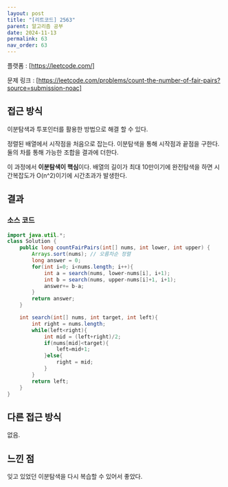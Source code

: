 ```yaml
---
layout: post
title: "[리트코드] 2563"
parent: 알고리즘 공부
date: 2024-11-13
permalink: 63
nav_order: 63
---
```


플랫폼 : [https://leetcode.com/]

문제 링크 : [https://leetcode.com/problems/count-the-number-of-fair-pairs?source=submission-noac]

## 접근 방식

이분탐색과 투포인터를 활용한 방법으로 해결 할 수 있다.

정렬된 배열에서 시작점을 처음으로 잡는다. 이분탐색을 통해 시작점과 끝점을 구한다.  
둘의 차를 통해 가능한 조합을 결과에 더한다.

이 과정에서 **이분탐색이 핵심**이다. 배열의 길이가 최대 10만이기에
완전탐색을 하면 시간복잡도가 O(n^2)이기에 시간초과가 발생한다.

## 결과

### 소스 코드

```java
import java.util.*;
class Solution {
    public long countFairPairs(int[] nums, int lower, int upper) {
        Arrays.sort(nums); // 오름차순 정렬
        long answer = 0;
        for(int i=0; i<nums.length; i++){
            int a = search(nums, lower-nums[i], i+1);
            int b = search(nums, upper-nums[i]+1, i+1);
            answer+= b-a;
        }
        return answer;
    }

    int search(int[] nums, int target, int left){
        int right = nums.length;
        while(left<right){
            int mid = (left+right)/2;
            if(nums[mid]<target){
                left=mid+1;
            }else{
                right = mid;
            }
        }
        return left;
    }
}
```

## 다른 접근 방식

없음.

## 느낀 점

잊고 있었던 이분탐색을 다시 복습할 수 있어서 좋았다.

[https://leetcode.com/problems/count-the-number-of-fair-pairs?source=submission-noac]: https://leetcode.com/problems/count-the-number-of-fair-pairs?source=submission-noac
[https://leetcode.com/]: https://leetcode.com/
